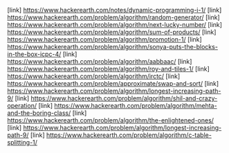 [link] https://www.hackerearth.com/notes/dynamic-programming-i-1/
[link] https://www.hackerearth.com/problem/algorithm/random-generator/
[link] https://www.hackerearth.com/problem/algorithm/next-lucky-number/
[link] https://www.hackerearth.com/problem/algorithm/sum-of-products/
[link] https://www.hackerearth.com/problem/algorithm/promotion-1/
[link] https://www.hackerearth.com/problem/algorithm/sonya-puts-the-blocks-in-the-box-icpc-4/
[link] https://www.hackerearth.com/problem/algorithm/aabbaac/
[link] https://www.hackerearth.com/problem/algorithm/roy-and-tiles-1/
[link] https://www.hackerearth.com/problem/algorithm/irctc/
[link] https://www.hackerearth.com/problem/approximate/swap-and-sort/
[link] https://www.hackerearth.com/problem/algorithm/longest-increasing-path-9/
[link] https://www.hackerearth.com/problem/algorithm/shil-and-crazy-operation/
[link] https://www.hackerearth.com/problem/algorithm/mehta-and-the-boring-class/
[link] https://www.hackerearth.com/problem/algorithm/the-enlightened-ones/
[link] https://www.hackerearth.com/problem/algorithm/longest-increasing-path-9/
[link] https://www.hackerearth.com/problem/algorithm/c-table-splitting-1/